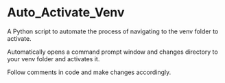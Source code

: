 # Auto_Activate_Venv
A Python script to automate the process of navigating to the venv folder to activate.

Automatically opens a command prompt window and changes directory to your venv folder and activates it.

Follow comments in code and make changes accordingly.
